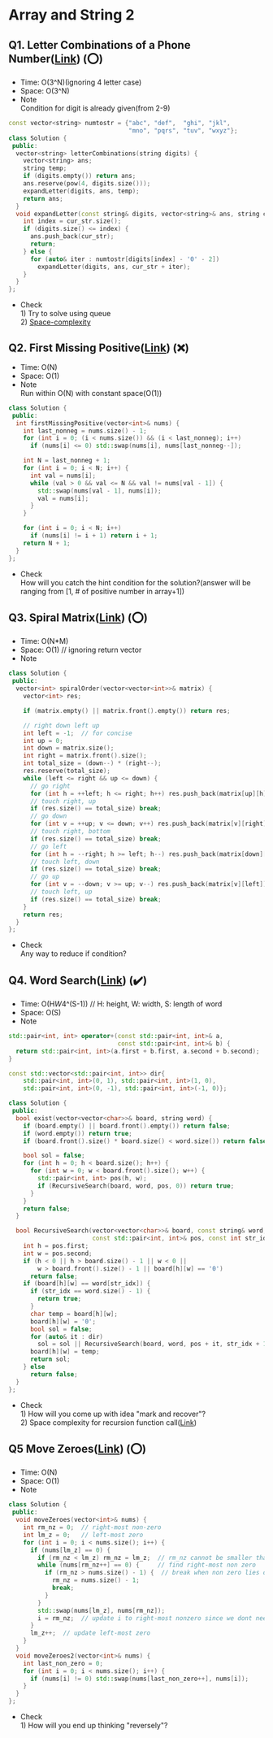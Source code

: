 # Array and String 2

## Q1. Letter Combinations of a Phone Number([Link](https://leetcode.com/problems/letter-combinations-of-a-phone-number/)) (:o:)

- Time: O(3^N)(ignoring 4 letter case)
- Space: O(3^N)
- Note <br/> Condition for digit is already given(from 2-9)
```cpp
const vector<string> numtostr = {"abc", "def",  "ghi", "jkl",
                                 "mno", "pqrs", "tuv", "wxyz"};
class Solution {
 public:
  vector<string> letterCombinations(string digits) {
    vector<string> ans;
    string temp;
    if (digits.empty()) return ans;
    ans.reserve(pow(4, digits.size()));
    expandLetter(digits, ans, temp);
    return ans;
  }
  void expandLetter(const string& digits, vector<string>& ans, string cur_str) {
    int index = cur_str.size();
    if (digits.size() <= index) {
      ans.push_back(cur_str);
      return;
    } else {
      for (auto& iter : numtostr[digits[index] - '0' - 2])
        expandLetter(digits, ans, cur_str + iter);
    }
  }
};
```
- Check <br/> 1) Try to solve using queue <br/> 2) [Space-complexity](https://cs.stackexchange.com/questions/83574/does-space-complexity-analysis-usually-include-output-space)

## Q2. First Missing Positive([Link](https://leetcode.com/problems/first-missing-positive/)) (:x:)

- Time: O(N)
- Space: O(1)
- Note <br/> Run within O(N) with constant space(O(1))
```cpp
class Solution {
 public:
  int firstMissingPositive(vector<int>& nums) {
    int last_nonneg = nums.size() - 1;
    for (int i = 0; (i < nums.size()) && (i < last_nonneg); i++)
      if (nums[i] <= 0) std::swap(nums[i], nums[last_nonneg--]);

    int N = last_nonneg + 1;
    for (int i = 0; i < N; i++) {
      int val = nums[i];
      while (val > 0 && val <= N && val != nums[val - 1]) {
        std::swap(nums[val - 1], nums[i]);
        val = nums[i];
      }
    }

    for (int i = 0; i < N; i++)
      if (nums[i] != i + 1) return i + 1;
    return N + 1;
  }
};
```
- Check <br/> How will you catch the hint condition for the solution?(answer will be ranging from [1, # of positive number in array+1]) 

## Q3. Spiral Matrix([Link](https://leetcode.com/problems/spiral-matrix/)) (:o:)

- Time: O(N*M)
- Space: O(1) // ignoring return vector
- Note <br/>
```cpp
class Solution {
 public:
  vector<int> spiralOrder(vector<vector<int>>& matrix) {
    vector<int> res;

    if (matrix.empty() || matrix.front().empty()) return res;

    // right down left up
    int left = -1;  // for concise
    int up = 0;
    int down = matrix.size();
    int right = matrix.front().size();
    int total_size = (down--) * (right--);
    res.reserve(total_size);
    while (left <= right && up <= down) {
      // go right
      for (int h = ++left; h <= right; h++) res.push_back(matrix[up][h]);
      // touch right, up
      if (res.size() == total_size) break;
      // go down
      for (int v = ++up; v <= down; v++) res.push_back(matrix[v][right]);
      // touch right, bottom
      if (res.size() == total_size) break;
      // go left
      for (int h = --right; h >= left; h--) res.push_back(matrix[down][h]);
      // touch left, down
      if (res.size() == total_size) break;
      // go up
      for (int v = --down; v >= up; v--) res.push_back(matrix[v][left]);
      // touch left, up
      if (res.size() == total_size) break;
    }
    return res;
  }
};
```
- Check <br/> Any way to reduce if condition?

## Q4. Word Search([Link](https://leetcode.com/problems/word-search/)) (:heavy_check_mark:)
- Time: O(H*W*4^(S-1)) // H: height, W: width, S: length of word
- Space: O(S)
- Note <br/>
```cpp
std::pair<int, int> operator+(const std::pair<int, int>& a,
                              const std::pair<int, int>& b) {
  return std::pair<int, int>(a.first + b.first, a.second + b.second);
}

const std::vector<std::pair<int, int>> dir{
    std::pair<int, int>(0, 1), std::pair<int, int>(1, 0),
    std::pair<int, int>(0, -1), std::pair<int, int>(-1, 0)};

class Solution {
 public:
  bool exist(vector<vector<char>>& board, string word) {
    if (board.empty() || board.front().empty()) return false;
    if (word.empty()) return true;
    if (board.front().size() * board.size() < word.size()) return false;

    bool sol = false;
    for (int h = 0; h < board.size(); h++) {
      for (int w = 0; w < board.front().size(); w++) {
        std::pair<int, int> pos(h, w);
        if (RecursiveSearch(board, word, pos, 0)) return true;
      }
    }
    return false;
  }

  bool RecursiveSearch(vector<vector<char>>& board, const string& word,
                       const std::pair<int, int>& pos, const int str_idx) {
    int h = pos.first;
    int w = pos.second;
    if (h < 0 || h > board.size() - 1 || w < 0 ||
        w > board.front().size() - 1 || board[h][w] == '0')
      return false;
    if (board[h][w] == word[str_idx]) {
      if (str_idx == word.size() - 1) {
        return true;
      }
      char temp = board[h][w];
      board[h][w] = '0';
      bool sol = false;
      for (auto& it : dir)
        sol = sol || RecursiveSearch(board, word, pos + it, str_idx + 1);
      board[h][w] = temp;
      return sol;
    } else
      return false;
  }
};
```
- Check <br/> 1) How will you come up with idea "mark and recover"?
<br/> 2) Space complexity for recursion function call([Link](https://stackoverflow.com/questions/43298938/space-complexity-of-recursive-function))

## Q5 Move Zeroes([Link](https://leetcode.com/problems/move-zeroes/)) (:o:)
- Time: O(N)
- Space: O(1)
- Note <br/>
```cpp
class Solution {
 public:
  void moveZeroes(vector<int>& nums) {
    int rm_nz = 0;  // right-most non-zero
    int lm_z = 0;   // left-most zero
    for (int i = 0; i < nums.size(); i++) {
      if (nums[lm_z] == 0) {
        if (rm_nz < lm_z) rm_nz = lm_z;  // rm_nz cannot be smaller than lm_z
        while (nums[rm_nz++] == 0) {     // find right-most non zero
          if (rm_nz > nums.size() - 1) {  // break when non zero lies onto the end
            rm_nz = nums.size() - 1;
            break;
          }
        }
        std::swap(nums[lm_z], nums[rm_nz]);
        i = rm_nz;  // update i to right-most nonzero since we dont need to care index that has 0
      }
      lm_z++;  // update left-most zero
    }
  }
  void moveZeroes2(vector<int>& nums) {
    int last_non_zero = 0;
    for (int i = 0; i < nums.size(); i++) {
      if (nums[i] != 0) std::swap(nums[last_non_zero++], nums[i]);
    }
  }
};
```
- Check <br/> 1) How will you end up thinking "reversely"?
